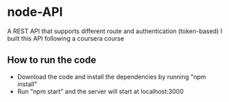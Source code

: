# node-API
A REST API that supports different route and authentication (token-based)
I built this API following a coursera course

## How to run the code
- Download the code and install the dependencies by running "npm install"
- Run "npm start" and the server will start at localhost:3000
